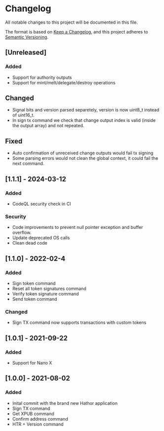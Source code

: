 # Changelog

All notable changes to this project will be documented in this file.

The format is based on [Keep a Changelog](https://keepachangelog.com/en/1.0.0/),
and this project adheres to [Semantic Versioning](https://semver.org/spec/v2.0.0.html).

## [Unreleased]

### Added

- Support for authority outputs
- Support for mint/melt/delegate/destroy operations

## Changed

- Signal bits and version parsed separetely, version is now uint8_t instead of uint16_t.
- In sign tx command we check that change output index is valid (inside the output array) and not repeated.

## Fixed

- Auto confirmation of unreceived change outputs would fail tx signing
- Some parsing errors would not clean the global context, it could fail the next command.

## [1.1.1] - 2024-03-12

### Added

- CodeQL security check in CI

### Security

- Code improvements to prevent null pointer exception and buffer overflow.
- Update deprecated OS calls
- Clean dead code

## [1.1.0] - 2022-02-4

### Added

- Sign token command
- Reset all token signatures command
- Verify token signature command
- Send token command

### Changed

- Sign TX command now supports transactions with custom tokens

## [1.0.1] - 2021-09-22

### Added

- Support for Nano X

## [1.0.0] - 2021-08-02

### Added

- Inital commit with the brand new Hathor application
- Sign TX command
- Get XPUB command
- Confirm address command
- HTR + Version command



